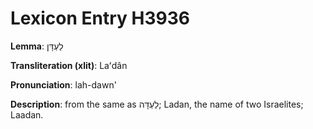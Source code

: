 # Lexicon Entry H3936

**Lemma**: לַעְדָּן

**Transliteration (xlit)**: Laʻdân

**Pronunciation**: lah-dawn'

**Description**:
from the same as לַעְדָּה; Ladan, the name of two Israelites; Laadan.
